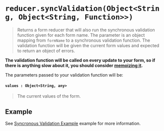 # `reducer.syncValidation(Object<String, Object<String, Function>>)`

> Returns a form reducer that will also run the synchronous validation function given for each 
form name. The parameter is an object mapping from `formName` to a synchronous validation function.
The validation function will be given the current form values and expected to return an object of
errors.

**The validation function will be called on every update to your form, so if there is anything 
slow about it, you should consider [memoizing it](https://github.com/erikras/lru-memoize).**

The parameters passed to your validation function will be:

#### `values : Object<String, any>`

> The current values of the form.

## Example

See [Syncronous Validation Example](http://redux-form.com/6.0.0-alpha.11/examples/syncValidation) 
example for more information.

